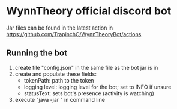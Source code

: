 # WynnTheory official discord bot
Jar files can be found in the latest action in https://github.com/TrapinchO/WynnTheoryBot/actions

## Running the bot
1) create file "config.json" in the same file as the bot jar is in
2) create and populate these fields:
    - tokenPath: path to the token
    - logging level: logging level for the bot; set to INFO if unsure
    - statusText: sets bot's presence (activity is watching)
3) execute "java -jar <file name>" in command line
